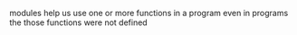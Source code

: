 modules help us use one or more functions in a program even in programs the those functions were not defined
